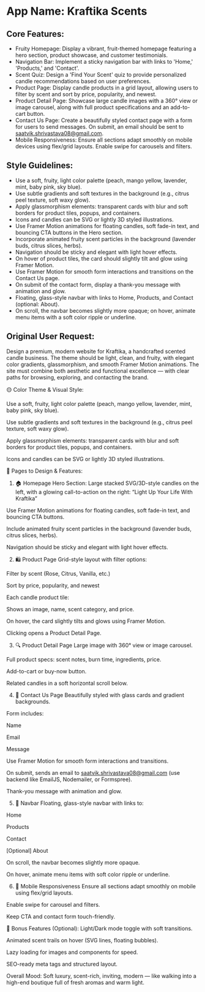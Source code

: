 # **App Name**: Kraftika Scents

## Core Features:

- Fruity Homepage: Display a vibrant, fruit-themed homepage featuring a hero section, product showcase, and customer testimonials.
- Navigation Bar: Implement a sticky navigation bar with links to 'Home,' 'Products,' and 'Contact'.
- Scent Quiz: Design a 'Find Your Scent' quiz to provide personalized candle recommendations based on user preferences.
- Product Page: Display candle products in a grid layout, allowing users to filter by scent and sort by price, popularity, and newest.
- Product Detail Page: Showcase large candle images with a 360° view or image carousel, along with full product specifications and an add-to-cart button.
- Contact Us Page: Create a beautifully styled contact page with a form for users to send messages. On submit, an email should be sent to saatvik.shrivastava08@gmail.com.
- Mobile Responsiveness: Ensure all sections adapt smoothly on mobile devices using flex/grid layouts. Enable swipe for carousels and filters.

## Style Guidelines:

- Use a soft, fruity, light color palette (peach, mango yellow, lavender, mint, baby pink, sky blue).
- Use subtle gradients and soft textures in the background (e.g., citrus peel texture, soft waxy glow).
- Apply glassmorphism elements: transparent cards with blur and soft borders for product tiles, popups, and containers.
- Icons and candles can be SVG or lightly 3D styled illustrations.
- Use Framer Motion animations for floating candles, soft fade-in text, and bouncing CTA buttons in the Hero section.
- Incorporate animated fruity scent particles in the background (lavender buds, citrus slices, herbs).
- Navigation should be sticky and elegant with light hover effects.
- On hover of product tiles, the card should slightly tilt and glow using Framer Motion.
- Use Framer Motion for smooth form interactions and transitions on the Contact Us page.
- On submit of the contact form, display a thank-you message with animation and glow.
- Floating, glass-style navbar with links to Home, Products, and Contact (optional: About).
- On scroll, the navbar becomes slightly more opaque; on hover, animate menu items with a soft color ripple or underline.

## Original User Request:
Design a premium, modern website for Kraftika, a handcrafted scented candle business. The theme should be light, clean, and fruity, with elegant color gradients, glassmorphism, and smooth Framer Motion animations. The site must combine both aesthetic and functional excellence — with clear paths for browsing, exploring, and contacting the brand.

🟡 Color Theme & Visual Style:

Use a soft, fruity, light color palette (peach, mango yellow, lavender, mint, baby pink, sky blue).

Use subtle gradients and soft textures in the background (e.g., citrus peel texture, soft waxy glow).

Apply glassmorphism elements: transparent cards with blur and soft borders for product tiles, popups, and containers.

Icons and candles can be SVG or lightly 3D styled illustrations.

🧾 Pages to Design & Features:

1. 🏠 Homepage
Hero Section: Large stacked SVG/3D-style candles on the left, with a glowing call-to-action on the right:
“Light Up Your Life With Kraftika”

Use Framer Motion animations for floating candles, soft fade-in text, and bouncing CTA buttons.

Include animated fruity scent particles in the background (lavender buds, citrus slices, herbs).

Navigation should be sticky and elegant with light hover effects.

2. 🛍️ Product Page
Grid-style layout with filter options:

Filter by scent (Rose, Citrus, Vanilla, etc.)

Sort by price, popularity, and newest

Each candle product tile:

Shows an image, name, scent category, and price.

On hover, the card slightly tilts and glows using Framer Motion.

Clicking opens a Product Detail Page.

3. 🔍 Product Detail Page
Large image with 360° view or image carousel.

Full product specs: scent notes, burn time, ingredients, price.

Add-to-cart or buy-now button.

Related candles in a soft horizontal scroll below.

4. 📩 Contact Us Page
Beautifully styled with glass cards and gradient backgrounds.

Form includes:

Name

Email

Message

Use Framer Motion for smooth form interactions and transitions.

On submit, sends an email to saatvik.shrivastava08@gmail.com (use backend like EmailJS, Nodemailer, or Formspree).

Thank-you message with animation and glow.

5. 🧭 Navbar
Floating, glass-style navbar with links to:

Home

Products

Contact

[Optional] About

On scroll, the navbar becomes slightly more opaque.

On hover, animate menu items with soft color ripple or underline.

6. 📱 Mobile Responsiveness
Ensure all sections adapt smoothly on mobile using flex/grid layouts.

Enable swipe for carousel and filters.

Keep CTA and contact form touch-friendly.

🧠 Bonus Features (Optional):
Light/Dark mode toggle with soft transitions.

Animated scent trails on hover (SVG lines, floating bubbles).

Lazy loading for images and components for speed.

SEO-ready meta tags and structured layout.

Overall Mood: Soft luxury, scent-rich, inviting, modern — like walking into a high-end boutique full of fresh aromas and warm light.
  